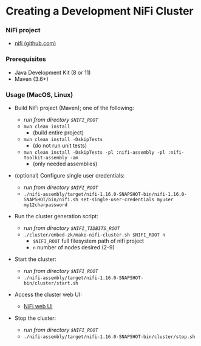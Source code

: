 # Creating a Development NiFi Cluster

### NiFi project
- [nifi (github.com)](https://github.com/apache/nifi)

### Prerequisites
- Java Development Kit (8 or 11)
- Maven (3.6+)


### Usage (MacOS, Linux)
- Build NiFi project (Maven); one of the following:
  - *run from directory `$NIFI_ROOT`*
  - `mvn clean install`
    - (build entire project)
  - `mvn clean install -DskipTests`
    - (do not run unit tests)
  - `mvn clean install -DskipTests -pl :nifi-assembly -pl :nifi-toolkit-assembly -am`
    - (only needed assemblies)


- (optional) Configure single user credentials:
  - *run from directory `$NIFI_ROOT`*
  - `./nifi-assembly/target/nifi-1.16.0-SNAPSHOT-bin/nifi-1.16.0-SNAPSHOT/bin/nifi.sh set-single-user-credentials myuser my12charpassword`


- Run the cluster generation script:
  - *run from directory `$NIFI_TIDBITS_ROOT`*
  - `./cluster/embed-zk/make-nifi-cluster.sh $NIFI_ROOT n`
    - `$NIFI_ROOT` full filesystem path of nifi project
    - `n` number of nodes desired (2-9)


- Start the cluster:
  - *run from directory `$NIFI_ROOT`*
  - `./nifi-assembly/target/nifi-1.16.0-SNAPSHOT-bin/cluster/start.sh`


- Access the cluster web UI:
  - [NiFi web UI](https://localhost:9443/nifi/)


- Stop the cluster:
  - *run from directory `$NIFI_ROOT`*
  - `./nifi-assembly/target/nifi-1.16.0-SNAPSHOT-bin/cluster/stop.sh`
